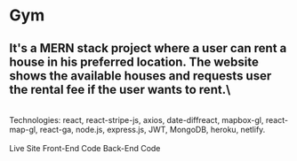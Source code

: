 # Gym

## It's a MERN stack project where a user can rent a house in his preferred location. The website shows the available houses and requests user the rental fee if the user wants to rent.\
\
Technologies: react, react-stripe-js, axios, date-diffreact, mapbox-gl, react-map-gl, react-ga, node.js, express.js, JWT, MongoDB, heroku, netlify.\
\
Live Site﻿ Front-End Code﻿ Back-End Code
